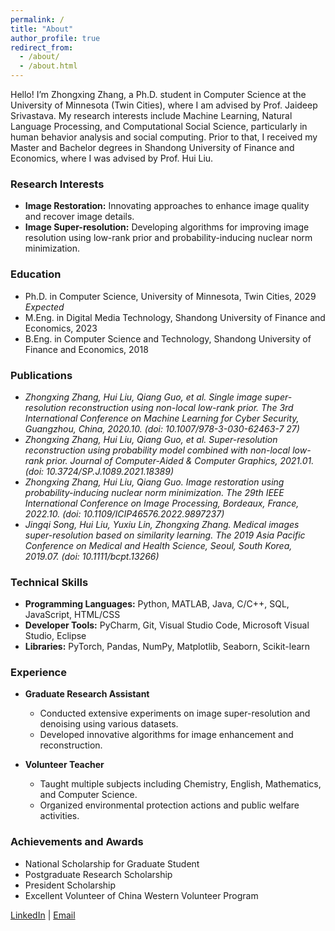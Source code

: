 ```yaml
---
permalink: /
title: "About"
author_profile: true
redirect_from: 
  - /about/
  - /about.html
---
```



Hello! I’m Zhongxing Zhang, a Ph.D. student in Computer Science at the University of Minnesota (Twin Cities), where I am advised by Prof. Jaideep Srivastava. My research interests include Machine Learning, Natural Language Processing, and Computational Social Science, particularly in human behavior analysis and social computing. Prior to that, I received my Master and Bachelor degrees in Shandong University of Finance and Economics, where I was advised by Prof. Hui Liu.

### Research Interests
- **Image Restoration:** Innovating approaches to enhance image quality and recover image details.
- **Image Super-resolution:** Developing algorithms for improving image resolution using low-rank prior and probability-inducing nuclear norm minimization.

### Education
- Ph.D. in Computer Science, University of Minnesota, Twin Cities, 2029 *Expected*
- M.Eng. in Digital Media Technology, Shandong University of Finance and Economics, 2023
- B.Eng. in Computer Science and Technology, Shandong University of Finance and Economics, 2018

### Publications
- *Zhongxing Zhang, Hui Liu, Qiang Guo, et al. Single image super-resolution reconstruction using non-local low-rank prior. The 3rd International Conference on Machine Learning for Cyber Security, Guangzhou, China, 2020.10. (doi: 10.1007/978-3-030-62463-7 27)*
- *Zhongxing Zhang, Hui Liu, Qiang Guo, et al. Super-resolution reconstruction using probability model combined with non-local low-rank prior. Journal of Computer-Aided & Computer Graphics, 2021.01. (doi: 10.3724/SP.J.1089.2021.18389)*
- *Zhongxing Zhang, Hui Liu, Qiang Guo. Image restoration using probability-inducing nuclear norm minimization. The 29th IEEE International Conference on Image Processing, Bordeaux, France, 2022.10. (doi: 10.1109/ICIP46576.2022.9897237)*
- *Jingqi Song, Hui Liu, Yuxiu Lin, Zhongxing Zhang. Medical images super-resolution based on similarity learning. The 2019 Asia Pacific Conference on Medical and Health Science, Seoul, South Korea, 2019.07. (doi: 10.1111/bcpt.13266)*

### Technical Skills
- **Programming Languages:** Python, MATLAB, Java, C/C++, SQL, JavaScript, HTML/CSS
- **Developer Tools:** PyCharm, Git, Visual Studio Code, Microsoft Visual Studio, Eclipse
- **Libraries:** PyTorch, Pandas, NumPy, Matplotlib, Seaborn, Scikit-learn

### Experience
- **Graduate Research Assistant**
  - Conducted extensive experiments on image super-resolution and denoising using various datasets.
  - Developed innovative algorithms for image enhancement and reconstruction.

- **Volunteer Teacher**
  - Taught multiple subjects including Chemistry, English, Mathematics, and Computer Science.
  - Organized environmental protection actions and public welfare activities.

### Achievements and Awards
- National Scholarship for Graduate Student
- Postgraduate Research Scholarship
- President Scholarship
- Excellent Volunteer of China Western Volunteer Program

[LinkedIn](https://linkedin.com/in/zhongxing-zhang-1956a02a5) | [Email](mailto:zhan8889@umn.edu)

<!--
This is the front page of a website that is powered by the [Academic Pages template](https://github.com/academicpages/academicpages.github.io) and hosted on GitHub pages. [GitHub pages](https://pages.github.com) is a free service in which websites are built and hosted from code and data stored in a GitHub repository, automatically updating when a new commit is made to the respository. This template was forked from the [Minimal Mistakes Jekyll Theme](https://mmistakes.github.io/minimal-mistakes/) created by Michael Rose, and then extended to support the kinds of content that academics have: publications, talks, teaching, a portfolio, blog posts, and a dynamically-generated CV. You can fork [this repository](https://github.com/academicpages/academicpages.github.io) right now, modify the configuration and markdown files, add your own PDFs and other content, and have your own site for free, with no ads! An older version of this template powers my own personal website at [stuartgeiger.com](http://stuartgeiger.com), which uses [this Github repository](https://github.com/staeiou/staeiou.github.io).

A data-driven personal website
======
Like many other Jekyll-based GitHub Pages templates, Academic Pages makes you separate the website's content from its form. The content & metadata of your website are in structured markdown files, while various other files constitute the theme, specifying how to transform that content & metadata into HTML pages. You keep these various markdown (.md), YAML (.yml), HTML, and CSS files in a public GitHub repository. Each time you commit and push an update to the repository, the [GitHub pages](https://pages.github.com/) service creates static HTML pages based on these files, which are hosted on GitHub's servers free of charge.

Many of the features of dynamic content management systems (like Wordpress) can be achieved in this fashion, using a fraction of the computational resources and with far less vulnerability to hacking and DDoSing. You can also modify the theme to your heart's content without touching the content of your site. If you get to a point where you've broken something in Jekyll/HTML/CSS beyond repair, your markdown files describing your talks, publications, etc. are safe. You can rollback the changes or even delete the repository and start over -- just be sure to save the markdown files! Finally, you can also write scripts that process the structured data on the site, such as [this one](https://github.com/academicpages/academicpages.github.io/blob/master/talkmap.ipynb) that analyzes metadata in pages about talks to display [a map of every location you've given a talk](https://academicpages.github.io/talkmap.html).

Getting started
======
1. Register a GitHub account if you don't have one and confirm your e-mail (required!)
1. Fork [this repository](https://github.com/academicpages/academicpages.github.io) by clicking the "fork" button in the top right. 
1. Go to the repository's settings (rightmost item in the tabs that start with "Code", should be below "Unwatch"). Rename the repository "[your GitHub username].github.io", which will also be your website's URL.
1. Set site-wide configuration and create content & metadata (see below -- also see [this set of diffs](http://archive.is/3TPas) showing what files were changed to set up [an example site](https://getorg-testacct.github.io) for a user with the username "getorg-testacct")
1. Upload any files (like PDFs, .zip files, etc.) to the files/ directory. They will appear at https://[your GitHub username].github.io/files/example.pdf.  
1. Check status by going to the repository settings, in the "GitHub pages" section

Site-wide configuration
------
The main configuration file for the site is in the base directory in [_config.yml](https://github.com/academicpages/academicpages.github.io/blob/master/_config.yml), which defines the content in the sidebars and other site-wide features. You will need to replace the default variables with ones about yourself and your site's github repository. The configuration file for the top menu is in [_data/navigation.yml](https://github.com/academicpages/academicpages.github.io/blob/master/_data/navigation.yml). For example, if you don't have a portfolio or blog posts, you can remove those items from that navigation.yml file to remove them from the header. 

Create content & metadata
------
For site content, there is one markdown file for each type of content, which are stored in directories like _publications, _talks, _posts, _teaching, or _pages. For example, each talk is a markdown file in the [_talks directory](https://github.com/academicpages/academicpages.github.io/tree/master/_talks). At the top of each markdown file is structured data in YAML about the talk, which the theme will parse to do lots of cool stuff. The same structured data about a talk is used to generate the list of talks on the [Talks page](https://academicpages.github.io/talks), each [individual page](https://academicpages.github.io/talks/2012-03-01-talk-1) for specific talks, the talks section for the [CV page](https://academicpages.github.io/cv), and the [map of places you've given a talk](https://academicpages.github.io/talkmap.html) (if you run this [python file](https://github.com/academicpages/academicpages.github.io/blob/master/talkmap.py) or [Jupyter notebook](https://github.com/academicpages/academicpages.github.io/blob/master/talkmap.ipynb), which creates the HTML for the map based on the contents of the _talks directory).

**Markdown generator**

I have also created [a set of Jupyter notebooks](https://github.com/academicpages/academicpages.github.io/tree/master/markdown_generator
) that converts a CSV containing structured data about talks or presentations into individual markdown files that will be properly formatted for the Academic Pages template. The sample CSVs in that directory are the ones I used to create my own personal website at stuartgeiger.com. My usual workflow is that I keep a spreadsheet of my publications and talks, then run the code in these notebooks to generate the markdown files, then commit and push them to the GitHub repository.

How to edit your site's GitHub repository
------
Many people use a git client to create files on their local computer and then push them to GitHub's servers. If you are not familiar with git, you can directly edit these configuration and markdown files directly in the github.com interface. Navigate to a file (like [this one](https://github.com/academicpages/academicpages.github.io/blob/master/_talks/2012-03-01-talk-1.md) and click the pencil icon in the top right of the content preview (to the right of the "Raw | Blame | History" buttons). You can delete a file by clicking the trashcan icon to the right of the pencil icon. You can also create new files or upload files by navigating to a directory and clicking the "Create new file" or "Upload files" buttons. 

Example: editing a markdown file for a talk
![Editing a markdown file for a talk](/images/editing-talk.png)

For more info
------
More info about configuring Academic Pages can be found in [the guide](https://academicpages.github.io/markdown/). The [guides for the Minimal Mistakes theme](https://mmistakes.github.io/minimal-mistakes/docs/configuration/) (which this theme was forked from) might also be helpful.
-->
